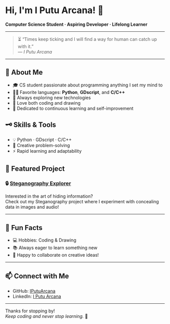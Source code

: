 # Hi, I'm I Putu Arcana! 👋

**Computer Science Student · Aspiring Developer · Lifelong Learner**

---

> ⏳ “Times keep ticking and I will find a way for human can catch up with it.”  
> — _I Putu Arcana_

---

## 🚀 About Me

- 🎓 CS student passionate about programming anything I set my mind to
- 🧑‍💻 Favorite languages: **Python**, **GDscript**, and **C/C++**
- 🧪 Always exploring new technologies
- 🎨 Love both coding and drawing
- 🌱 Dedicated to continuous learning and self-improvement

## 🗝️ Skills & Tools

- 💡 Python · GDscript · C/C++
- 🧩 Creative problem-solving
- ⚡ Rapid learning and adaptability

## 🌟 Featured Project

### 🔒 [Steganography Explorer](https://github.com/IPutuArcana/Steganographi)
Interested in the art of hiding information?  
Check out my Steganography project where I experiment with concealing data in images and audio!

---

## 🎨 Fun Facts

- 💻 Hobbies: Coding & Drawing
- 📚 Always eager to learn something new
- 🤝 Happy to collaborate on creative ideas!

---

## 📫 Connect with Me

- GitHub: [IPutuArcana](https://github.com/IPutuArcana)
- LinkedIn: [I Putu Arcana](https://www.linkedin.com/in/i-putu-arcana-3ab4962b0)

---

Thanks for stopping by!  
_Keep coding and never stop learning._ 🚀
